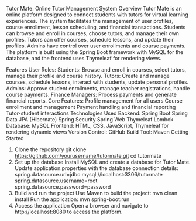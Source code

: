 Tutor Mate: Online Tutor Management System
Overview
Tutor Mate is an online platform designed to connect students with tutors for virtual learning experiences. The system facilitates the management of user profiles, course enrollment, lesson scheduling, and financial transactions. Students can browse and enroll in courses, choose tutors, and manage their own profiles. Tutors can offer courses, schedule lessons, and update their profiles. Admins have control over user enrollments and course payments. The platform is built using the Spring Boot framework with MySQL for the database, and the frontend uses Thymeleaf for rendering views.

Features
User Roles:
Students: Browse and enroll in courses, select tutors, manage their profile and course history.
Tutors: Create and manage courses, schedule lessons, interact with students, update personal profiles.
Admins: Approve student enrollments, manage teacher registrations, handle course payments.
Finance Managers: Process payments and generate financial reports.
Core Features:
Profile management for all users
Course enrollment and management
Payment handling and financial reporting
Tutor-student interactions
Technologies Used
Backend:
Spring Boot
Spring Data JPA (Hibernate)
Spring Security
Spring Web
Thymeleaf
Lombok
Database:
MySQL
Frontend:
HTML, CSS, JavaScript, Thymeleaf for rendering dynamic views
Version Control:
GitHub
Build Tool:
Maven
Getting Started
1. Clone the repository
git clone https://github.com/yourusername/tutormate.git
cd tutormate
2. Set up the database
Install MySQL and create a database for Tutor Mate.
Update application.properties with the database connection details:
spring.datasource.url=jdbc:mysql://localhost:3306/tutormate
spring.datasource.username=root
spring.datasource.password=password
3. Build and run the project
Use Maven to build the project:
mvn clean install
Run the application:
mvn spring-boot:run
4. Access the application
Open a browser and navigate to http://localhost:8080 to access the platform.
